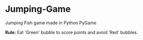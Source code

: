 # Jumping-Game
Jumping Fish game made in Python PyGame

**Rule:**
Eat 'Green' bubble to score points and avoid 'Red' bubbles.
